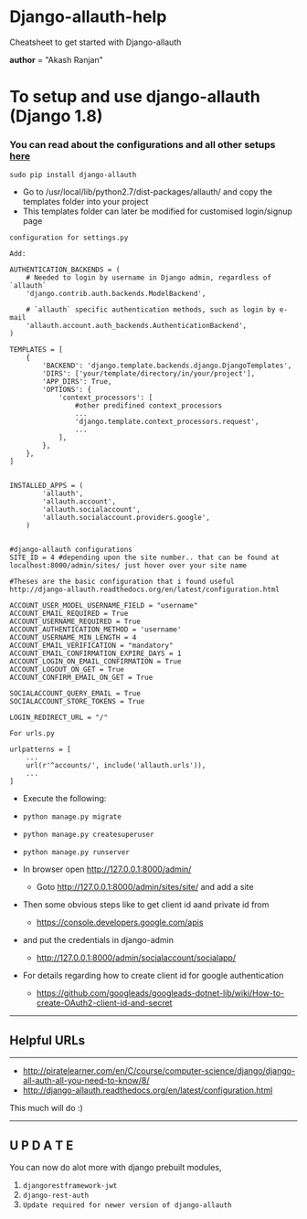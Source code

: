 # Django-allauth-help
Cheatsheet to get started with Django-allauth

__author__ = "Akash Ranjan"

# To setup and use django-allauth (Django 1.8)

### You can read about the configurations and all other setups [here](http://django-allauth.readthedocs.org/en/latest/installation.html)

`sudo pip install django-allauth`

* Go to /usr/local/lib/python2.7/dist-packages/allauth/ and copy the templates folder into your project
* This templates folder can later be modified for customised login/signup page

`configuration for settings.py`
	
	Add:

	AUTHENTICATION_BACKENDS = (
	    # Needed to login by username in Django admin, regardless of `allauth`
	    'django.contrib.auth.backends.ModelBackend',

	    # `allauth` specific authentication methods, such as login by e-mail
	    'allauth.account.auth_backends.AuthenticationBackend',
	)

	TEMPLATES = [
	    {
	        'BACKEND': 'django.template.backends.django.DjangoTemplates',
	        'DIRS': ['your/template/directory/in/your/project'],
	        'APP_DIRS': True,
	        'OPTIONS': {
	            'context_processors': [
	                #other predifined context_processors
	                ...
	                'django.template.context_processors.request',
	                ...
	            ],
	        },
	    },
	]


	INSTALLED_APPS = (
			'allauth',
			'allauth.account',
	 		'allauth.socialaccount',
			'allauth.socialaccount.providers.google',
		)


	#django-allauth configurations
	SITE_ID = 4 #depending upon the site number.. that can be found at localhost:8000/admin/sites/ just hover over your site name
	
	#Theses are the basic configuration that i found useful
	http://django-allauth.readthedocs.org/en/latest/configuration.html

	ACCOUNT_USER_MODEL_USERNAME_FIELD = "username"
	ACCOUNT_EMAIL_REQUIRED = True
	ACCOUNT_USERNAME_REQUIRED = True
	ACCOUNT_AUTHENTICATION_METHOD = 'username'
	ACCOUNT_USERNAME_MIN_LENGTH = 4
	ACCOUNT_EMAIL_VERIFICATION = "mandatory"
	ACCOUNT_EMAIL_CONFIRMATION_EXPIRE_DAYS = 1
	ACCOUNT_LOGIN_ON_EMAIL_CONFIRMATION = True
	ACCOUNT_LOGOUT_ON_GET = True
	ACCOUNT_CONFIRM_EMAIL_ON_GET = True

	SOCIALACCOUNT_QUERY_EMAIL = True
	SOCIALACCOUNT_STORE_TOKENS = True

	LOGIN_REDIRECT_URL = "/"


`For urls.py`

	urlpatterns = [
	    ...
	    url(r'^accounts/', include('allauth.urls')),
	    ...
	]


* Execute the following:
 * `python manage.py migrate`

 * `python manage.py createsuperuser`

 * `python manage.py runserver`


* In browser open http://127.0.0.1:8000/admin/
	
	* Goto http://127.0.0.1:8000/admin/sites/site/ and add a site

* Then some obvious steps like to get client id aand private id from 
	* https://console.developers.google.com/apis

* and put the credentials in django-admin
	* http://127.0.0.1:8000/admin/socialaccount/socialapp/


* For details regarding how to create client id for google authentication
	* https://github.com/googleads/googleads-dotnet-lib/wiki/How-to-create-OAuth2-client-id-and-secret



----------------------------------------------------------------------
## Helpful URLs
----------------------------------------------------------------------
* http://piratelearner.com/en/C/course/computer-science/django/django-all-auth-all-you-need-to-know/8/
* http://django-allauth.readthedocs.org/en/latest/configuration.html


This much will do :)

--------------
U P D A T E
--------------

You can now do alot more with django prebuilt modules,

1. `djangorestframework-jwt`
2. `django-rest-auth`
3. `Update required for newer version of django-allauth`
